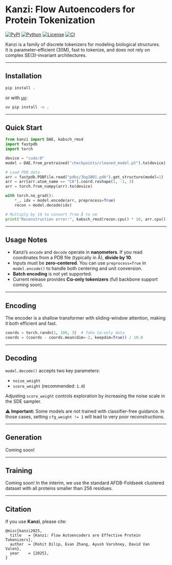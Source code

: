 # Kanzi: Flow Autoencoders for Protein Tokenization

[![PyPI](https://img.shields.io/pypi/v/kanzi.svg)](https://pypi.org/project/kanzi/)
[![Python](https://img.shields.io/pypi/pyversions/kanzi.svg)](https://pypi.org/project/kanzi/)
[![License](https://img.shields.io/badge/license-MIT-blue.svg)](LICENSE)
[![CI](https://github.com/<you>/kanzi/actions/workflows/ci.yml/badge.svg)](https://github.com/<you>/kanzi/actions)

Kanzi is a family of discrete tokenizers for modeling biological structures.  
It is parameter-efficient (30M), fast to tokenize, and does not rely on complex SE(3)-invariant architectures.

---

## Installation

```bash
pip install .
```

or with [uv](https://github.com/astral-sh/uv):

```bash
uv pip install -e .
```

---

## Quick Start

```python
from kanzi import DAE, kabsch_rmsd
import fastpdb
import torch

device = "cuda:0"
model = DAE.from_pretrained("checkpoints/cleaned_model.pt").to(device).eval()

# Load PDB data
arr = fastpdb.PDBFile.read("pdbs/3bg1B01.pdb").get_structure(model=1)
arr = arr[arr.atom_name == "CA"].coord.reshape(1, -1, 3)
arr = torch.from_numpy(arr).to(device)

with torch.no_grad():
    *_, idx = model.encode(arr, preprocess=True)
    recon = model.decode(idx)

# Multiply by 10 to convert from Å to nm
print("Reconstruction error:", kabsch_rmsd(recon.cpu() * 10, arr.cpu()))
```

---

## Usage Notes

- Kanzi’s `encode` and `decode` operate in **nanometers**. If you read coordinates from a PDB file (typically in Å), **divide by 10**.  
- Inputs must be **zero-centered**. You can use `preprocess=True` in `model.encode()` to handle both centering and unit conversion.  
- **Batch encoding** is not yet supported.  
- Current release provides **Cα-only tokenizers** (full backbone support coming soon).

---

## Encoding

The encoder is a shallow transformer with sliding-window attention, making it both efficient and fast.

```python
coords = torch.randn(1, 100, 3)  # fake Cα-only data
coords = (coords - coords.mean(dim=-2, keepdim=True)) / 10.0
```

---

## Decoding

`model.decode()` accepts two key parameters:

- `noise_weight`  
- `score_weight` (recommended: `1.0`)

Adjusting `score_weight` controls exploration by increasing the noise scale in the SDE sampler.  

⚠️ **Important:** Some models are not trained with classifier-free guidance. In those cases, setting `cfg_weight != 1` will lead to very poor reconstructions.

---

## Generation

Coming soon!

---

## Training

Coming soon! In the interim, we use the standard AFDB-Foldseek clustered dataset with all proteins smaller than 256 residues. 

---

## Citation

If you use **Kanzi**, please cite:

```
@misc{kanzi2025,
  title   = {Kanzi: Flow Autoencoders are Effective Protein Tokenizers},
  author  = {Rohit Dilip, Evan Zhang, Ayush Varshney, David Van Valen},
  year    = {2025},
}
```
